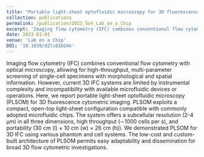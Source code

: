 ```yaml
---
title: "Portable light-sheet optofluidic microscopy for 3D fluorescence imaging flow cytometry"
collection: publications
permalink: /publication/2023_Son_Lab_on_a_Chip
excerpt: 'Imaging flow cytometry (IFC) combines conventional flow cytometry with optical microscopy, allowing for high-throughput, multi-parameter screening of single-cell specimens with morphological and spatial information. However, current 3D IFC systems are limited by instrumental complexity and incompatibility with available microfluidic devices or operations. Here, we report portable light-sheet optofluidic microscopy (PLSOM) for 3D fluorescence cytometric imaging. PLSOM exploits a compact, open-top light-sheet configuration compatible with commonly adopted microfluidic chips. The system offers a subcellular resolution (2-4 μm) in all three dimensions, high throughput (∼1000 cells per s), and portability (30 cm (l) × 10 cm (w) × 26 cm (h)). We demonstrated PLSOM for 3D IFC using various phantom and cell systems. The low-cost and custom-built architecture of PLSOM permits easy adaptability and dissemination for broad 3D flow cytometric investigations.'
date: 2023-01-01
venue: 'Lab on a Chip'
DOI: '10.1039/d2lc01024k'
---
```

Imaging flow cytometry (IFC) combines conventional flow cytometry with optical microscopy, allowing for high-throughput, multi-parameter screening of single-cell specimens with morphological and spatial information. However, current 3D IFC systems are limited by instrumental complexity and incompatibility with available microfluidic devices or operations. Here, we report portable light-sheet optofluidic microscopy (PLSOM) for 3D fluorescence cytometric imaging. PLSOM exploits a compact, open-top light-sheet configuration compatible with commonly adopted microfluidic chips. The system offers a subcellular resolution (2-4 μm) in all three dimensions, high throughput (∼1000 cells per s), and portability (30 cm (l) × 10 cm (w) × 26 cm (h)). We demonstrated PLSOM for 3D IFC using various phantom and cell systems. The low-cost and custom-built architecture of PLSOM permits easy adaptability and dissemination for broad 3D flow cytometric investigations.
